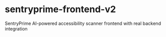 # sentryprime-frontend-v2
SentryPrime AI-powered accessibility scanner frontend with real backend integration
